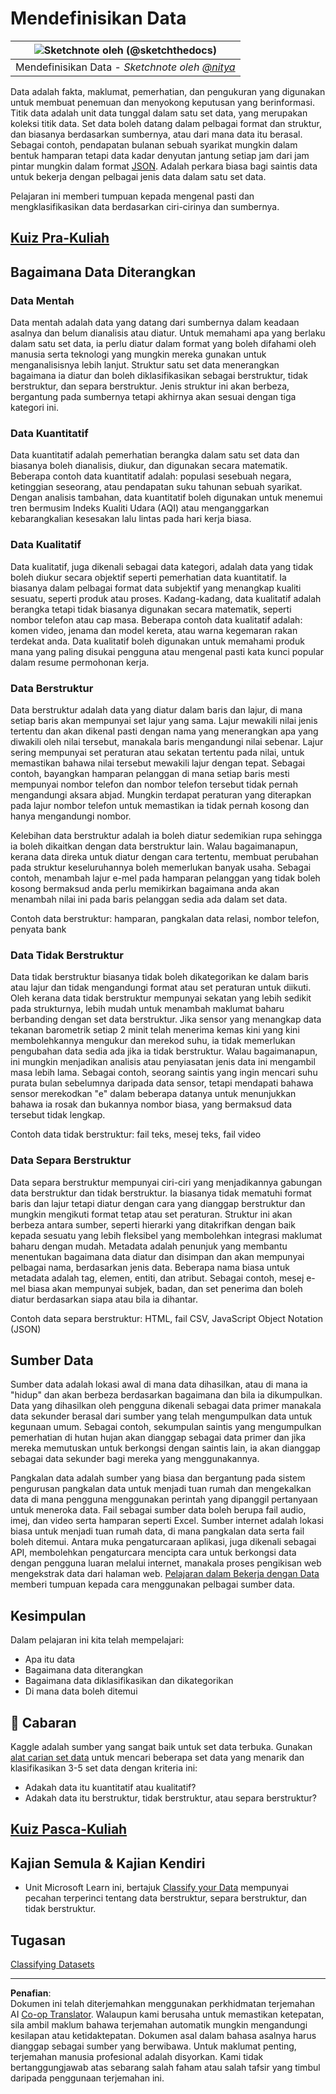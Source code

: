 <!--
CO_OP_TRANSLATOR_METADATA:
{
  "original_hash": "1228edf3572afca7d7cdcd938b6b4984",
  "translation_date": "2025-09-04T20:51:51+00:00",
  "source_file": "1-Introduction/03-defining-data/README.md",
  "language_code": "ms"
}
-->
# Mendefinisikan Data

|![ Sketchnote oleh [(@sketchthedocs)](https://sketchthedocs.dev) ](../../sketchnotes/03-DefiningData.png)|
|:---:|
|Mendefinisikan Data - _Sketchnote oleh [@nitya](https://twitter.com/nitya)_ |

Data adalah fakta, maklumat, pemerhatian, dan pengukuran yang digunakan untuk membuat penemuan dan menyokong keputusan yang berinformasi. Titik data adalah unit data tunggal dalam satu set data, yang merupakan koleksi titik data. Set data boleh datang dalam pelbagai format dan struktur, dan biasanya berdasarkan sumbernya, atau dari mana data itu berasal. Sebagai contoh, pendapatan bulanan sebuah syarikat mungkin dalam bentuk hamparan tetapi data kadar denyutan jantung setiap jam dari jam pintar mungkin dalam format [JSON](https://stackoverflow.com/a/383699). Adalah perkara biasa bagi saintis data untuk bekerja dengan pelbagai jenis data dalam satu set data.

Pelajaran ini memberi tumpuan kepada mengenal pasti dan mengklasifikasikan data berdasarkan ciri-cirinya dan sumbernya.

## [Kuiz Pra-Kuliah](https://purple-hill-04aebfb03.1.azurestaticapps.net/quiz/4)
## Bagaimana Data Diterangkan

### Data Mentah
Data mentah adalah data yang datang dari sumbernya dalam keadaan asalnya dan belum dianalisis atau diatur. Untuk memahami apa yang berlaku dalam satu set data, ia perlu diatur dalam format yang boleh difahami oleh manusia serta teknologi yang mungkin mereka gunakan untuk menganalisisnya lebih lanjut. Struktur satu set data menerangkan bagaimana ia diatur dan boleh diklasifikasikan sebagai berstruktur, tidak berstruktur, dan separa berstruktur. Jenis struktur ini akan berbeza, bergantung pada sumbernya tetapi akhirnya akan sesuai dengan tiga kategori ini.

### Data Kuantitatif
Data kuantitatif adalah pemerhatian berangka dalam satu set data dan biasanya boleh dianalisis, diukur, dan digunakan secara matematik. Beberapa contoh data kuantitatif adalah: populasi sesebuah negara, ketinggian seseorang, atau pendapatan suku tahunan sebuah syarikat. Dengan analisis tambahan, data kuantitatif boleh digunakan untuk menemui tren bermusim Indeks Kualiti Udara (AQI) atau menganggarkan kebarangkalian kesesakan lalu lintas pada hari kerja biasa.

### Data Kualitatif
Data kualitatif, juga dikenali sebagai data kategori, adalah data yang tidak boleh diukur secara objektif seperti pemerhatian data kuantitatif. Ia biasanya dalam pelbagai format data subjektif yang menangkap kualiti sesuatu, seperti produk atau proses. Kadang-kadang, data kualitatif adalah berangka tetapi tidak biasanya digunakan secara matematik, seperti nombor telefon atau cap masa. Beberapa contoh data kualitatif adalah: komen video, jenama dan model kereta, atau warna kegemaran rakan terdekat anda. Data kualitatif boleh digunakan untuk memahami produk mana yang paling disukai pengguna atau mengenal pasti kata kunci popular dalam resume permohonan kerja.

### Data Berstruktur
Data berstruktur adalah data yang diatur dalam baris dan lajur, di mana setiap baris akan mempunyai set lajur yang sama. Lajur mewakili nilai jenis tertentu dan akan dikenal pasti dengan nama yang menerangkan apa yang diwakili oleh nilai tersebut, manakala baris mengandungi nilai sebenar. Lajur sering mempunyai set peraturan atau sekatan tertentu pada nilai, untuk memastikan bahawa nilai tersebut mewakili lajur dengan tepat. Sebagai contoh, bayangkan hamparan pelanggan di mana setiap baris mesti mempunyai nombor telefon dan nombor telefon tersebut tidak pernah mengandungi aksara abjad. Mungkin terdapat peraturan yang diterapkan pada lajur nombor telefon untuk memastikan ia tidak pernah kosong dan hanya mengandungi nombor.

Kelebihan data berstruktur adalah ia boleh diatur sedemikian rupa sehingga ia boleh dikaitkan dengan data berstruktur lain. Walau bagaimanapun, kerana data direka untuk diatur dengan cara tertentu, membuat perubahan pada struktur keseluruhannya boleh memerlukan banyak usaha. Sebagai contoh, menambah lajur e-mel pada hamparan pelanggan yang tidak boleh kosong bermaksud anda perlu memikirkan bagaimana anda akan menambah nilai ini pada baris pelanggan sedia ada dalam set data.

Contoh data berstruktur: hamparan, pangkalan data relasi, nombor telefon, penyata bank

### Data Tidak Berstruktur
Data tidak berstruktur biasanya tidak boleh dikategorikan ke dalam baris atau lajur dan tidak mengandungi format atau set peraturan untuk diikuti. Oleh kerana data tidak berstruktur mempunyai sekatan yang lebih sedikit pada strukturnya, lebih mudah untuk menambah maklumat baharu berbanding dengan set data berstruktur. Jika sensor yang menangkap data tekanan barometrik setiap 2 minit telah menerima kemas kini yang kini membolehkannya mengukur dan merekod suhu, ia tidak memerlukan pengubahan data sedia ada jika ia tidak berstruktur. Walau bagaimanapun, ini mungkin menjadikan analisis atau penyiasatan jenis data ini mengambil masa lebih lama. Sebagai contoh, seorang saintis yang ingin mencari suhu purata bulan sebelumnya daripada data sensor, tetapi mendapati bahawa sensor merekodkan "e" dalam beberapa datanya untuk menunjukkan bahawa ia rosak dan bukannya nombor biasa, yang bermaksud data tersebut tidak lengkap.

Contoh data tidak berstruktur: fail teks, mesej teks, fail video

### Data Separa Berstruktur
Data separa berstruktur mempunyai ciri-ciri yang menjadikannya gabungan data berstruktur dan tidak berstruktur. Ia biasanya tidak mematuhi format baris dan lajur tetapi diatur dengan cara yang dianggap berstruktur dan mungkin mengikuti format tetap atau set peraturan. Struktur ini akan berbeza antara sumber, seperti hierarki yang ditakrifkan dengan baik kepada sesuatu yang lebih fleksibel yang membolehkan integrasi maklumat baharu dengan mudah. Metadata adalah penunjuk yang membantu menentukan bagaimana data diatur dan disimpan dan akan mempunyai pelbagai nama, berdasarkan jenis data. Beberapa nama biasa untuk metadata adalah tag, elemen, entiti, dan atribut. Sebagai contoh, mesej e-mel biasa akan mempunyai subjek, badan, dan set penerima dan boleh diatur berdasarkan siapa atau bila ia dihantar.

Contoh data separa berstruktur: HTML, fail CSV, JavaScript Object Notation (JSON)

## Sumber Data

Sumber data adalah lokasi awal di mana data dihasilkan, atau di mana ia "hidup" dan akan berbeza berdasarkan bagaimana dan bila ia dikumpulkan. Data yang dihasilkan oleh pengguna dikenali sebagai data primer manakala data sekunder berasal dari sumber yang telah mengumpulkan data untuk kegunaan umum. Sebagai contoh, sekumpulan saintis yang mengumpulkan pemerhatian di hutan hujan akan dianggap sebagai data primer dan jika mereka memutuskan untuk berkongsi dengan saintis lain, ia akan dianggap sebagai data sekunder bagi mereka yang menggunakannya.

Pangkalan data adalah sumber yang biasa dan bergantung pada sistem pengurusan pangkalan data untuk menjadi tuan rumah dan mengekalkan data di mana pengguna menggunakan perintah yang dipanggil pertanyaan untuk meneroka data. Fail sebagai sumber data boleh berupa fail audio, imej, dan video serta hamparan seperti Excel. Sumber internet adalah lokasi biasa untuk menjadi tuan rumah data, di mana pangkalan data serta fail boleh ditemui. Antara muka pengaturcaraan aplikasi, juga dikenali sebagai API, membolehkan pengaturcara mencipta cara untuk berkongsi data dengan pengguna luaran melalui internet, manakala proses pengikisan web mengekstrak data dari halaman web. [Pelajaran dalam Bekerja dengan Data](../../../../../../../../../2-Working-With-Data) memberi tumpuan kepada cara menggunakan pelbagai sumber data.

## Kesimpulan

Dalam pelajaran ini kita telah mempelajari:

- Apa itu data
- Bagaimana data diterangkan
- Bagaimana data diklasifikasikan dan dikategorikan
- Di mana data boleh ditemui

## 🚀 Cabaran

Kaggle adalah sumber yang sangat baik untuk set data terbuka. Gunakan [alat carian set data](https://www.kaggle.com/datasets) untuk mencari beberapa set data yang menarik dan klasifikasikan 3-5 set data dengan kriteria ini:

- Adakah data itu kuantitatif atau kualitatif?
- Adakah data itu berstruktur, tidak berstruktur, atau separa berstruktur?

## [Kuiz Pasca-Kuliah](https://ff-quizzes.netlify.app/en/ds/)

## Kajian Semula & Kajian Kendiri

- Unit Microsoft Learn ini, bertajuk [Classify your Data](https://docs.microsoft.com/en-us/learn/modules/choose-storage-approach-in-azure/2-classify-data) mempunyai pecahan terperinci tentang data berstruktur, separa berstruktur, dan tidak berstruktur.

## Tugasan

[Classifying Datasets](assignment.md)

---

**Penafian**:  
Dokumen ini telah diterjemahkan menggunakan perkhidmatan terjemahan AI [Co-op Translator](https://github.com/Azure/co-op-translator). Walaupun kami berusaha untuk memastikan ketepatan, sila ambil maklum bahawa terjemahan automatik mungkin mengandungi kesilapan atau ketidaktepatan. Dokumen asal dalam bahasa asalnya harus dianggap sebagai sumber yang berwibawa. Untuk maklumat penting, terjemahan manusia profesional adalah disyorkan. Kami tidak bertanggungjawab atas sebarang salah faham atau salah tafsir yang timbul daripada penggunaan terjemahan ini.